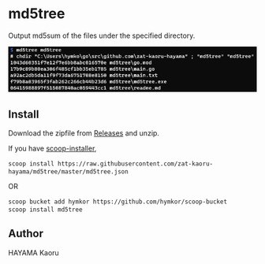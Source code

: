 md5tree
=======

Output md5sum of the files under the specified directory.

![image](./demo.png)

Install
-------

Download the zipfile from [Releases](https://github.com/zat-kaoru-hayama/md5tree/releases) and unzip.

If you have [scoop-installer](https://scoop.sh),
```
scoop install https://raw.githubusercontent.com/zat-kaoru-hayama/md5tree/master/md5tree.json
```
OR
```
scoop bucket add hymkor https://github.com/hymkor/scoop-bucket
scoop install md5tree
```

Author
-------

HAYAMA Kaoru
